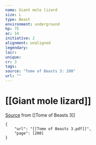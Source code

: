 ```yaml
---
name: Giant mole lizard
size: L
type: Beast
environment: underground
hp: 75
ac: 14
initiative: 2
alignment: unaligned
legendary: 
lair: 
unique: 
cr: 3
tags: 
source: "Tome of Beasts 3: 200"
url: ""
---
```

# [[Giant mole lizard]]

[Source](zotero://open-pdf/library/items/BLGR9HVR?page=200) from [[Tome of Beasts 3]]

```pdf
{
	"url": "[[Tome of Beasts 3.pdf]]",
	"page": [200]
}
```

